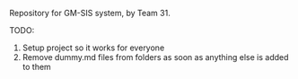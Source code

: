 Repository for GM-SIS system, by Team 31.

TODO:

1. Setup project so it works for everyone
2. Remove dummy.md files from folders as soon as anything else is added to them